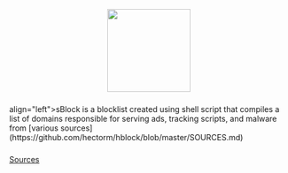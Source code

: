 <div align="center">
  <img height="150" src="https://i.postimg.cc/PrYLh2JS/s.png"  />
</div>

###

<p></p> align="left">sBlock is a blocklist created using shell script that compiles a list of domains responsible for serving ads, tracking scripts, and malware from [various sources](https://github.com/hectorm/hblock/blob/master/SOURCES.md)</p>

###

<div align="left">
</div>

###
[Sources](https://github.com/hectorm/hblock/blob/master/SOURCES.md)
